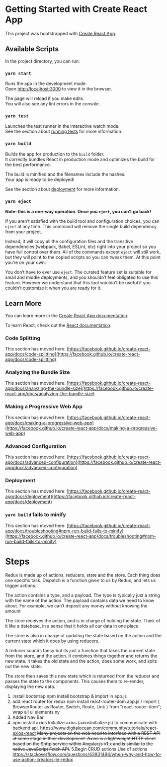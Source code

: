 # Getting Started with Create React App

This project was bootstrapped with [Create React App](https://github.com/facebook/create-react-app).

## Available Scripts

In the project directory, you can run:

### `yarn start`

Runs the app in the development mode.\
Open [http://localhost:3000](http://localhost:3000) to view it in the browser.

The page will reload if you make edits.\
You will also see any lint errors in the console.

### `yarn test`

Launches the test runner in the interactive watch mode.\
See the section about [running tests](https://facebook.github.io/create-react-app/docs/running-tests) for more information.

### `yarn build`

Builds the app for production to the `build` folder.\
It correctly bundles React in production mode and optimizes the build for the best performance.

The build is minified and the filenames include the hashes.\
Your app is ready to be deployed!

See the section about [deployment](https://facebook.github.io/create-react-app/docs/deployment) for more information.

### `yarn eject`

**Note: this is a one-way operation. Once you `eject`, you can’t go back!**

If you aren’t satisfied with the build tool and configuration choices, you can `eject` at any time. This command will remove the single build dependency from your project.

Instead, it will copy all the configuration files and the transitive dependencies (webpack, Babel, ESLint, etc) right into your project so you have full control over them. All of the commands except `eject` will still work, but they will point to the copied scripts so you can tweak them. At this point you’re on your own.

You don’t have to ever use `eject`. The curated feature set is suitable for small and middle deployments, and you shouldn’t feel obligated to use this feature. However we understand that this tool wouldn’t be useful if you couldn’t customize it when you are ready for it.

## Learn More

You can learn more in the [Create React App documentation](https://facebook.github.io/create-react-app/docs/getting-started).

To learn React, check out the [React documentation](https://reactjs.org/).

### Code Splitting

This section has moved here: [https://facebook.github.io/create-react-app/docs/code-splitting](https://facebook.github.io/create-react-app/docs/code-splitting)

### Analyzing the Bundle Size

This section has moved here: [https://facebook.github.io/create-react-app/docs/analyzing-the-bundle-size](https://facebook.github.io/create-react-app/docs/analyzing-the-bundle-size)

### Making a Progressive Web App

This section has moved here: [https://facebook.github.io/create-react-app/docs/making-a-progressive-web-app](https://facebook.github.io/create-react-app/docs/making-a-progressive-web-app)

### Advanced Configuration

This section has moved here: [https://facebook.github.io/create-react-app/docs/advanced-configuration](https://facebook.github.io/create-react-app/docs/advanced-configuration)

### Deployment

This section has moved here: [https://facebook.github.io/create-react-app/docs/deployment](https://facebook.github.io/create-react-app/docs/deployment)

### `yarn build` fails to minify

This section has moved here: [https://facebook.github.io/create-react-app/docs/troubleshooting#npm-run-build-fails-to-minify](https://facebook.github.io/create-react-app/docs/troubleshooting#npm-run-build-fails-to-minify)


# Steps
Redux is made up of actions, reducers, state and the store. Each thing does one specific task.
Dispatch is a function given to us by Redux, and lets us trigger actions.

The action contains a type, and a payload. The type is typically just a string with the name of the action. The payload contains data we need to know about. For example, we can’t deposit any money without knowing the amount

The store receives the action, and is in charge of holding the state. Think of it like a database, in a sense that it holds all our data in one place

The store is also in charge of updating the state based on the action and the current state which it does by using reducers.

A reducer sounds fancy but its just a function that takes the current state from the store, and the action. It combines things together and returns the new state.
it takes the old state and the action, does some work, and spits out the new state.

The store then saves this new state which is returned from the reducer and passes the state to the components. This causes them to re-render, displaying the new data.
1. install bootstrap
   npm install bootstrap & import in app.js
2. add react router for redux
   npm install react-router-dom
   app.js / 
import { BrowserRouter as Router, Switch, Route, Link } from "react-router-dom";
  wrap all ui elements ny <Router></Router>
3. Added Nav Bar
4. npm install axios 
Initialize axios (axiosInitialize.js) to communicate with backend api. https://www.digitalocean.com/community/tutorials/react-axios-react
  ~~Many projects on the web need to interface with a REST API at some stage in their development. Axios is a lightweight HTTP client based on the $http service within Angular.js v1.x and is similar to the native JavaScript Fetch API.~~
  5.Begin CRUD actions 
   Use of actions https://stackoverflow.com/questions/43831494/when-why-and-how-to-use-action-creators-in-redux
